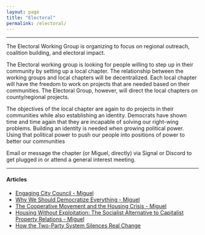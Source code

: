 ```yaml
---
layout: page
title: "Electoral"
permalink: /electoral/
---
```

---
The Electoral Working Group is organizing to focus on regional outreach, coalition building, and electoral impact. 

The Electoral working group is looking for people willing to step up in their community by setting up a local chapter. The relationship between the working groups and local chapters will be decentralized. Each local chapter will have the freedom to work on projects that are needed based on their communities. The Electoral Group, however, will direct the local chapters on county/regional projects. 

The objectives of the local chapter are again to do projects in their communities while also establishing an identity. Democrats have shown time and time again that they are incapable of solving our right-wing problems. Building an identity is needed when growing political power. Using that political power to push our people into positions of power to better our communities 

Email or message the chapter (or Miguel, directly) via Signal or Discord to get plugged in or attend a general interest meeting.

---

#### Articles

- [Engaging City Council - Miguel](/engaging-city-council/)
- [Why We Should Democratize Everything - Miguel](/democratize-everything/)
- [The Cooperative Movement and the Housing Crisis - Miguel](/housing-crisis-and-the-cooperative-movement/)
- [Housing Without Exploitation: The Socialist Alternative to Capitalist Property Relations - Miguel](/housing-without-exploitation/)
- [How the Two-Party System Silences Real Change](/how-the-two-party-system-silences-real-change/)
